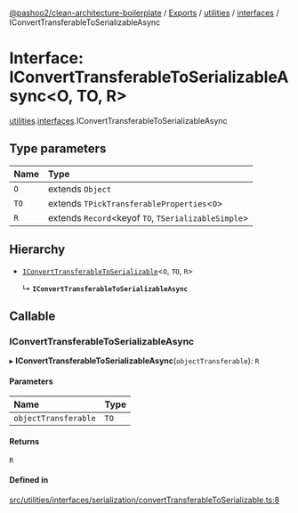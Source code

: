 [@pashoo2/clean-architecture-boilerplate](../README.md) / [Exports](../modules.md) / [utilities](../modules/utilities.md) / [interfaces](../modules/utilities.interfaces.md) / IConvertTransferableToSerializableAsync

# Interface: IConvertTransferableToSerializableAsync<O, TO, R\>

[utilities](../modules/utilities.md).[interfaces](../modules/utilities.interfaces.md).IConvertTransferableToSerializableAsync

## Type parameters

| Name | Type |
| :------ | :------ |
| `O` | extends `Object` |
| `TO` | extends `TPickTransferableProperties`<`O`\> |
| `R` | extends `Record`<keyof `TO`, `TSerializableSimple`\> |

## Hierarchy

- [`IConvertTransferableToSerializable`](utilities.interfaces.iconverttransferabletoserializable.md)<`O`, `TO`, `R`\>

  ↳ **`IConvertTransferableToSerializableAsync`**

## Callable

### IConvertTransferableToSerializableAsync

▸ **IConvertTransferableToSerializableAsync**(`objectTransferable`): `R`

#### Parameters

| Name | Type |
| :------ | :------ |
| `objectTransferable` | `TO` |

#### Returns

`R`

#### Defined in

[src/utilities/interfaces/serialization/convertTransferableToSerializable.ts:8](https://github.com/pashoo2/clean-architecture-boilerplate/blob/88f8e3d/src/utilities/interfaces/serialization/convertTransferableToSerializable.ts#L8)
